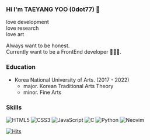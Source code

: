 ### Hi I'm TAEYANG YOO (0dot77) 👋

love development  
love research  
love art  

Always want to be honest.  
Currently want to be a FrontEnd developer 🧑🏻‍💻.

### Education
- Korea National University of Arts. (2017 - 2022)
  - major. Korean Traditional Arts Theory
  - minor. Fine Arts

### Skills
![HTML5](https://img.shields.io/badge/html5-%23E34F26.svg?style=for-the-badge&logo=html5&logoColor=white)
![CSS3](https://img.shields.io/badge/css3-%231572B6.svg?style=for-the-badge&logo=css3&logoColor=white)
![JavaScript](https://img.shields.io/badge/javascript-%23323330.svg?style=for-the-badge&logo=javascript&logoColor=%23F7DF1E)
![C](https://img.shields.io/badge/c-%2300599C.svg?style=for-the-badge&logo=c&logoColor=white)
![Python](https://img.shields.io/badge/python-3670A0?style=for-the-badge&logo=python&logoColor=ffdd54)
![Neovim](https://img.shields.io/badge/NeoVim-%2357A143.svg?&style=for-the-badge&logo=neovim&logoColor=white)

[![Hits](https://hits.seeyoufarm.com/api/count/incr/badge.svg?url=https%3A%2F%2Fgithub.com%2F0dot77&count_bg=%23E91414&title_bg=%23555555&icon=&icon_color=%23E7E7E7&title=hits&edge_flat=false)](https://hits.seeyoufarm.com)
